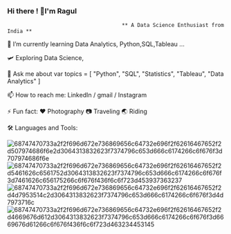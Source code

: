 ### Hi there ! 👋I'm Ragul
                                         ** A Data Science Enthusiast from India **


🔭 I’m currently learning Data Analytics, Python,SQL,Tableau ...

🛩️   Exploring Data Science,

💬 Ask me about var topics = [ "Python", "SQL", "Statistics", "Tableau", "Data Analytics" ]

📫 How to reach me: LinkedIn / gmail / Instagram

⚡ Fun fact: ♥️ Photography 📷 Traveling 🌏 Riding 

🛠 Languages and Tools:

![68747470733a2f2f696d672e736869656c64732e696f2f62616467652f2d507974686f6e2d3064313832623f7374796c653d666c6174266c6f676f3d707974686f6e](https://github.com/ragul2610/ragul2610/assets/142657677/e511581d-f0ac-4850-ae41-e349bf80324f)  ![68747470733a2f2f696d672e736869656c64732e696f2f62616467652f2d5461626c6561752d3064313832623f7374796c653d666c6174266c6f676f3d7461626c656175266c6f676f436f6c6f723d453937363237](https://github.com/ragul2610/ragul2610/assets/142657677/d8b87738-f850-428e-97a8-76f89f44823b)    ![68747470733a2f2f696d672e736869656c64732e696f2f62616467652f2d4d7953514c2d3064313832623f7374796c653d666c6174266c6f676f3d4d7973716c](https://github.com/ragul2610/ragul2610/assets/142657677/6f66bdb8-56d7-4ee1-b718-b588260df3c6)  
![68747470733a2f2f696d672e736869656c64732e696f2f62616467652f2d4669676d612d3064313832623f7374796c653d666c6174266c6f676f3d6669676d61266c6f676f436f6c6f723d463234453145](https://github.com/ragul2610/ragul2610/assets/142657677/f5f4c687-8e5b-4caa-9c6e-7d5631215189)



